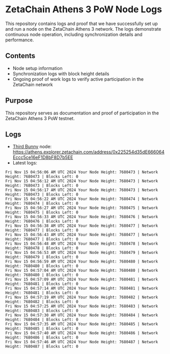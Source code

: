 # ZetaChain Athens 3 PoW Node Logs
This repository contains logs and proof that we have successfully set up and run a node on the ZetaChain Athens 3 network. The logs demonstrate continuous node operation, including synchronization details and performance.

## Contents
- Node setup information
- Synchronization logs with block height details
- Ongoing proof of work logs to verify active participation in the ZetaChain network

## Purpose
This repository serves as documentation and proof of participation in the ZetaChain Athens 3 PoW testnet.

## Logs

- [Third Bunny](https://thirdbunny.xyz/) node: https://athens.explorer.zetachain.com/address/0x225254d35dE666064Eccc5ce16eF1D8bF8D7b5EE
- Latest logs:
```
Fri Nov 15 04:56:06 AM UTC 2024 Your Node Height: 7680473 | Network Height: 7680473 | Blocks Left: 0
Fri Nov 15 04:56:12 AM UTC 2024 Your Node Height: 7680473 | Network Height: 7680473 | Blocks Left: 0
Fri Nov 15 04:56:17 AM UTC 2024 Your Node Height: 7680473 | Network Height: 7680473 | Blocks Left: 0
Fri Nov 15 04:56:22 AM UTC 2024 Your Node Height: 7680474 | Network Height: 7680474 | Blocks Left: 0
Fri Nov 15 04:56:27 AM UTC 2024 Your Node Height: 7680475 | Network Height: 7680475 | Blocks Left: 0
Fri Nov 15 04:56:33 AM UTC 2024 Your Node Height: 7680476 | Network Height: 7680476 | Blocks Left: 0
Fri Nov 15 04:56:38 AM UTC 2024 Your Node Height: 7680477 | Network Height: 7680477 | Blocks Left: 0
Fri Nov 15 04:56:43 AM UTC 2024 Your Node Height: 7680477 | Network Height: 7680477 | Blocks Left: 0
Fri Nov 15 04:56:48 AM UTC 2024 Your Node Height: 7680478 | Network Height: 7680478 | Blocks Left: 0
Fri Nov 15 04:56:53 AM UTC 2024 Your Node Height: 7680479 | Network Height: 7680479 | Blocks Left: 0
Fri Nov 15 04:56:59 AM UTC 2024 Your Node Height: 7680480 | Network Height: 7680480 | Blocks Left: 0
Fri Nov 15 04:57:04 AM UTC 2024 Your Node Height: 7680480 | Network Height: 7680480 | Blocks Left: 0
Fri Nov 15 04:57:09 AM UTC 2024 Your Node Height: 7680481 | Network Height: 7680481 | Blocks Left: 0
Fri Nov 15 04:57:14 AM UTC 2024 Your Node Height: 7680481 | Network Height: 7680481 | Blocks Left: 0
Fri Nov 15 04:57:19 AM UTC 2024 Your Node Height: 7680482 | Network Height: 7680482 | Blocks Left: 0
Fri Nov 15 04:57:25 AM UTC 2024 Your Node Height: 7680483 | Network Height: 7680483 | Blocks Left: 0
Fri Nov 15 04:57:30 AM UTC 2024 Your Node Height: 7680484 | Network Height: 7680484 | Blocks Left: 0
Fri Nov 15 04:57:35 AM UTC 2024 Your Node Height: 7680485 | Network Height: 7680485 | Blocks Left: 0
Fri Nov 15 04:57:40 AM UTC 2024 Your Node Height: 7680486 | Network Height: 7680486 | Blocks Left: 0
Fri Nov 15 04:57:46 AM UTC 2024 Your Node Height: 7680487 | Network Height: 7680487 | Blocks Left: 0
```
